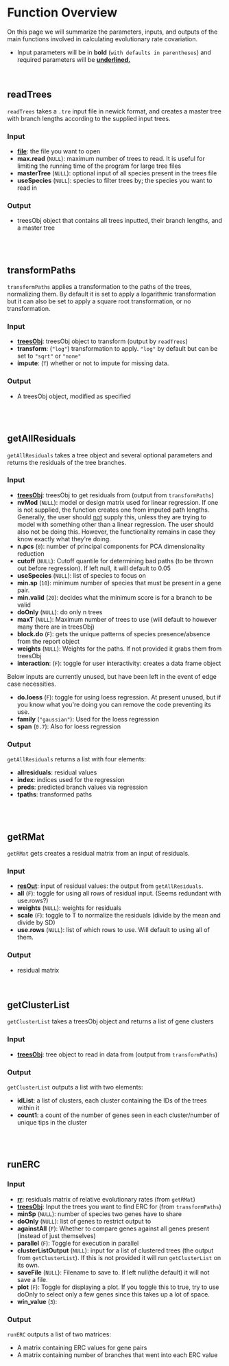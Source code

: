 

# Function Overview
On this page we will summarize the parameters, inputs, and outputs of the main functions involved in calculating evolutionary rate covariation.
- Input parameters will be in **bold** (`with defaults in parentheses`) and required parameters will be <ins>**underlined.**</ins>

<br>

## readTrees
`readTrees` takes a `.tre` input file in newick format, and creates a master tree with branch lengths according to the supplied input trees.
### Input
- <ins>**file**</ins>: the file you want to open
- **max.read** (`NULL`): maximum number of trees to read. It is useful for limiting the running time of the program for large tree files
- **masterTree** (`NULL`): optional input of all species present in the trees file
- **useSpecies** (`NULL`): species to filter trees by; the species you want to read in
### Output
- treesObj object that contains all trees inputted, their branch lengths, and a master tree

<br><br>
## transformPaths
`transformPaths` applies a transformation to the paths of the trees, normalizing them. By default it is set to apply a logarithmic transformation but it can also be set to apply a square root transformation, or no transformation.

### Input
- <ins>**treesObj**</ins>: treesObj object to transform (output by `readTrees`)
- **transform**: (`"log"`) transformation to apply. `"log"` by default but can be set to `"sqrt"` or `"none"`
- **impute**: (`T`) whether or not to impute for missing data.
### Output
- A treesObj object, modified as specified

<br><br>
## getAllResiduals
`getAllResiduals` takes a tree object and several optional parameters and returns the residuals of the tree branches.

### Input
- <ins>**treesObj**</ins>: treesObj to get residuals from (output from `transformPaths`)
- **nvMod** (`NULL`): model or design matrix used for linear regression. If one is not supplied, the function creates one from imputed path lengths. Generally, the user should <ins>not</ins> supply this, unless they are trying to model with something other than a linear regression. The user should also not be doing this. However, the functionality remains in case they know exactly what they're doing.
- **n.pcs** (`0`): number of principal components for PCA dimensionality reduction
- **cutoff** (`NULL`): Cutoff quantile for determining bad paths (to be thrown out before regression). If left null, it will default to 0.05
- **useSpecies** (`NULL`): list of species to focus on
- **min.sp** (`10`): minimum number of species that must be present in a gene pair.
- **min.valid** (`20`): decides what the minimum score is for a branch to be valid
- **doOnly** (`NULL`): do only n trees
- **maxT** (`NULL`): Maximum number of trees to use (will default to however many there are in treesObj)
- **block<span>.d</span>o** (`F`): gets the unique patterns of species presence/absence from the report object
- **weights** (`NULL`): Weights for the paths. If not provided it grabs them from treesObj
- **interaction**: (`F`): toggle for user interactivity: creates a data frame object

Below inputs are currently unused, but have been left in the event of edge case necessities.

- **do.loess** (`F`): toggle for using loess regression. At present unused, but if you know what you're doing you can remove the code preventing its use.
- **family** (`"gaussian"`): Used for the loess regression
- **span** (`0.7`): Also for loess regression

### Output
`getAllResiduals` returns a list with four elements:
- **allresiduals**: residual values
- **index**: indices used for the regression
- **preds**: predicted branch values via regression
- **tpaths**: transformed paths

<br><br>
## getRMat
`getRMat` gets creates a residual matrix from an input of residuals.

### Input
- <ins>**resOut**</ins>: input of residual values: the output from `getAllResiduals`.
- **all** (`F`): toggle for using all rows of residual input. (Seems redundant with use.rows?)
- **weights** (`NULL`): weights for residuals
- **scale** (`F`): toggle to T to normalize the residuals (divide by the mean and divide by SD)
- **use.rows** (`NULL`): list of which rows to use. Will default to using all of them.

### Output
- residual matrix

<br>

## getClusterList
`getClusterList` takes a treesObj object and returns a list of gene clusters

### Input
- <ins>**treesObj**</ins>: tree object to read in data from (output from `transformPaths`)
### Output
`getClusterList` outputs a list with two elements:
- **idList**: a list of clusters, each cluster containing the IDs of the trees within it
- **count1**: a count of the number of genes seen in each cluster/number of unique tips in the cluster

<br><br>
## runERC

### Input
- <ins>**rr**</ins>: residuals matrix of relative evolutionary rates (from `getRMat`)
- <ins>**treesObj**</ins>: Input the trees you want to find ERC for (from `transformPaths`)
- **minSp** (`NULL`): number of species two genes have to share
- **doOnly** (`NULL`): list of genes to restrict output to
- **againstAll** (`F`): Whether to compare genes against all genes present (instead of just themselves)
- **parallel** (`F`): Toggle for execution in parallel
- **clusterListOutput** (`NULL`): input for a list of clustered trees (the output from `getClusterList`). If this is not provided it will run `getClusterList` on its own.
- **saveFile** (`NULL`): Filename to save to. If left null(the default) it will not save a file.
- **plot** (`F`): Toggle for displaying a plot. If you toggle this to true, try to use doOnly to select only a few genes since this takes up a lot of space.
- **win_value** (`3`):

### Output
`runERC` outputs a list of two matrices:
- A matrix containing ERC values for gene pairs
- A matrix containing number of branches that went into each ERC value

